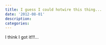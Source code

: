 ```yaml
---
title: I guess I could hotwire this thing...
date: '2012-08-01'
description:
categories:
---
```


I think I got it!!!...
